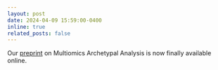 ```yaml
---
layout: post
date: 2024-04-09 15:59:00-0400
inline: true
related_posts: false
---
```


Our [preprint](https://www.biorxiv.org/content/10.1101/2024.04.05.588238v2) on Multiomics Archetypal Analysis is now finally available online.